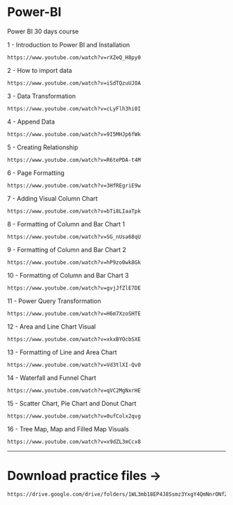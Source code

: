 # Power-BI

Power BI 30 days course

1 - Introduction to Power BI and Installation

    https://www.youtube.com/watch?v=rXZeQ_H8py0

2 - How to import data

    https://www.youtube.com/watch?v=iSdTQzuUJOA

3 - Data Transformation

    https://www.youtube.com/watch?v=cLyFlh3hi0I

4 - Append Data

    https://www.youtube.com/watch?v=9I5MHJp6fWk

5 - Creating Relationship

    https://www.youtube.com/watch?v=R6tePDA-t4M

6 - Page Formatting

    https://www.youtube.com/watch?v=3HfREgriE9w

7 - Adding Visual Column Chart

    https://www.youtube.com/watch?v=bTi8LIaaTpk

8 - Formatting of Column and Bar Chart 1

    https://www.youtube.com/watch?v=SG_nUsa68qU

9 - Formatting of Column and Bar Chart 2

    https://www.youtube.com/watch?v=hP9zo0wk8Gk

10 - Formatting of Column and Bar Chart 3

    https://www.youtube.com/watch?v=gvjJfZlE7DE

11 - Power Query Transformation

    https://www.youtube.com/watch?v=H6m7XzoSHTE

12 - Area and Line Chart Visual

    https://www.youtube.com/watch?v=xkxBYOcbSXE

13 - Formatting of Line and Area Chart

    https://www.youtube.com/watch?v=Vd3tlXI-Qv0

14 - Waterfall and Funnel Chart

    https://www.youtube.com/watch?v=qVC2MgNxrHE

15 - Scatter Chart, Pie Chart and Donut Chart

    https://www.youtube.com/watch?v=0ufColx2qvg

16 - Tree Map, Map and Filled Map Visuals

    https://www.youtube.com/watch?v=x9dZL3mCcx8


---------------------------------------------------

# Download practice files ->

    https://drive.google.com/drive/folders/1WL3mb18EP4J8Ssmz3YxgY4QmNnrONfZr